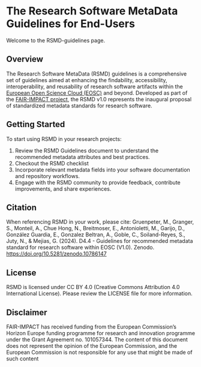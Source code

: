 # The Research Software MetaData Guidelines for End-Users
Welcome to the RSMD-guidelines page.

## Overview
The Research Software MetaData (RSMD) guidelines is a comprehensive set of guidelines aimed at enhancing the findability, accessibility, interoperability, and reusability of research software artifacts within the [European Open Science Cloud (EOSC)](https://open-science-cloud.ec.europa.eu/) and beyond. Developed as part of the [FAIR-IMPACT project](https://fair-impact.eu/), the RSMD v1.0 represents the inaugural proposal of standardized metadata standards for research software.

## Getting Started
To start using RSMD in your research projects:

1. Review the RSMD Guidelines document to understand the recommended metadata attributes and best practices.
2. Checkout the RSMD checklist
3. Incorporate relevant metadata fields into your software documentation and repository workflows.
4. Engage with the RSMD community to provide feedback, contribute improvements, and share experiences.


## Citation
When referencing RSMD in your work, please cite: Gruenpeter, M., Granger, S., Monteil, A., Chue Hong, N., Breitmoser, E., Antonioletti, M., Garijo, D., González Guardia, E., Gonzalez Beltran, A., Goble, C., Soiland-Reyes, S., Juty, N., & Mejias, G. (2024). D4.4 - Guidelines for recommended metadata standard for research software within EOSC (V1.0). Zenodo. https://doi.org/10.5281/zenodo.10786147

## License
RSMD is licensed under CC BY 4.0 (Creative Commons Attribution 4.0 International License). Please review the LICENSE file for more information.

## Disclaimer
FAIR-IMPACT has received funding from the European Commission’s Horizon Europe funding programme for research and innovation programme under the Grant Agreement no. 101057344. The content of this document does not represent the opinion of the European Commission, and the European Commission is not responsible for any use that might be made of such content

